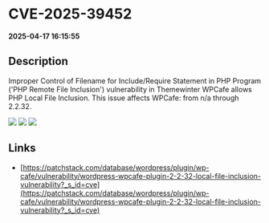 # CVE-2025-39452

**2025-04-17 16:15:55**

## Description
Improper Control of Filename for Include/Require Statement in PHP Program ('PHP Remote File Inclusion') vulnerability in Themewinter WPCafe allows PHP Local File Inclusion. This issue affects WPCafe: from n/a through 2.2.32.

![](https://img.shields.io/static/v1?label=Score&message=7.5&color=red)
![](https://img.shields.io/static/v1?label=Severity&message=HIGH&color=red)
![](https://img.shields.io/static/v1?label=CWE&message=RFI&color=green)

## Links
- [https://patchstack.com/database/wordpress/plugin/wp-cafe/vulnerability/wordpress-wpcafe-plugin-2-2-32-local-file-inclusion-vulnerability?_s_id=cve](https://patchstack.com/database/wordpress/plugin/wp-cafe/vulnerability/wordpress-wpcafe-plugin-2-2-32-local-file-inclusion-vulnerability?_s_id=cve)
